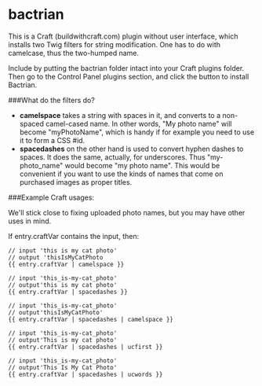 bactrian
========

This is a Craft (buildwithcraft.com) plugin without user interface, which installs two Twig filters for string modification. One has to do with camelcase, thus the two-humped name.

Include by putting the bactrian folder intact into your Craft plugins folder. Then go to the Control Panel plugins section, and click the button to install Bactrian.

###What do the filters do?

* **camelspace** takes a string with spaces in it, and converts to a non-spaced camel-cased name. In other words, "My photo name" will become "myPhotoName", which is handy if for example you need to use it to form a CSS #id.
* **spacedashes** on the other hand is used to convert hyphen dashes to spaces. It does the same, actually, for underscores. Thus "my-photo_name" would become "my photo name". This would be convenient if you want to use the kinds of names that come on purchased images as proper titles. 

###Example Craft usages:

We'll stick close to fixing uploaded photo names, but you may have other uses in mind.

If entry.craftVar contains the input, then:

    // input 'this is my cat photo'
	// output 'thisIsMyCatPhoto
	{{ entry.craftVar | camelspace }} 

    // input 'this_is-my-cat_photo'
	// output'this is my cat photo'
	{{ entry.craftVar | spacedashes }}

    // input 'this_is-my-cat_photo'
	// output'thisIsMyCatPhoto'
    {{ entry.craftVar | spacedashes | camelspace }}

    // input 'this_is-my-cat_photo'
	// output'This is my cat photo'
    {{ entry.craftVar | spacedashes | ucfirst }}

    // input 'this_is-my-cat_photo'
	// output'This Is My Cat Photo'
    {{ entry.craftVar | spacedashes | ucwords }}
    